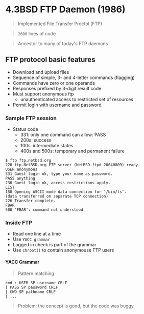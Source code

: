 # 4.3BSD FTP Daemon (1986)

> Implemented File Transfer Proctol (FTP)

> `2600` lines of code

> Ancestor to many of today's FTP daemons

## FTP protocol basic features
* Download and upload files
* Sequence of simple, 3- and 4-letter commands (flagging)
* Commands have zero or one operands
* Responses prefixed by 3-digit result code
* Must support anonymous ftp
    * unauthenticated access to restricted set of resources
* Permit login with username and password

### Sample FTP session
* Status code
    * 331: only one command can allow: PASS
    * 200s: success
    * 100s: intermediate states
    * 400s and 500s: temporary and permanent failure

```
$ ftp ftp.netbsd.org
220 ftp.NetBSD.org FTP server (NetBSD-ftpd 20040809) ready.
USER anonymous
331 Guest login ok, type your name as password.
PASS anything
230 Guest login ok, access restrictions apply.
LIST
150 Opening ASCII mode data connection for ’/bin/ls’.
(data transferred on separate TCP connection)
226 Transfer complete.
FBAR
500 ’FBAR’: command not understood
```

### Inside FTP
* Read one line at a time
* Use `YACC grammar`
* Logged in check is part of the grammar
* Use `chroot()` to contain anonymouse FTP users

#### YACC Grammar
> Pattern matching
```
cmd : USER SP username CRLF
| PASS SP password CRLF
| CWD SP pathname CRLF
| ...
```
> Problem: the concept is good, but the code was buggy.







